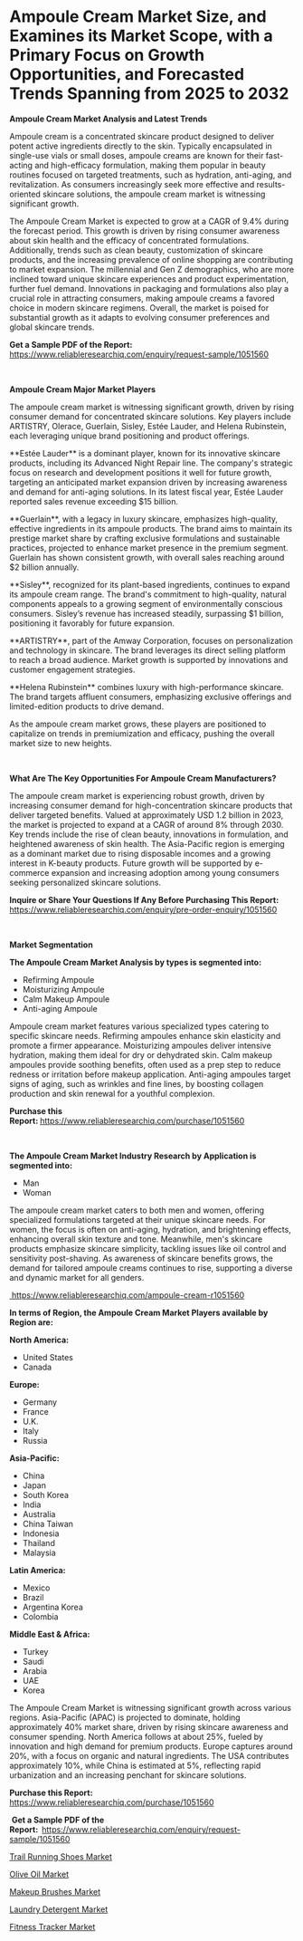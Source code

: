 <p><h1>Ampoule Cream Market Size, and Examines its Market Scope, with a Primary Focus on Growth Opportunities, and Forecasted Trends Spanning from 2025 to 2032</h1></p><p><strong>Ampoule Cream Market Analysis and Latest Trends</strong></p>
<p><p>Ampoule cream is a concentrated skincare product designed to deliver potent active ingredients directly to the skin. Typically encapsulated in single-use vials or small doses, ampoule creams are known for their fast-acting and high-efficacy formulation, making them popular in beauty routines focused on targeted treatments, such as hydration, anti-aging, and revitalization. As consumers increasingly seek more effective and results-oriented skincare solutions, the ampoule cream market is witnessing significant growth.</p><p>The Ampoule Cream Market is expected to grow at a CAGR of 9.4% during the forecast period. This growth is driven by rising consumer awareness about skin health and the efficacy of concentrated formulations. Additionally, trends such as clean beauty, customization of skincare products, and the increasing prevalence of online shopping are contributing to market expansion. The millennial and Gen Z demographics, who are more inclined toward unique skincare experiences and product experimentation, further fuel demand. Innovations in packaging and formulations also play a crucial role in attracting consumers, making ampoule creams a favored choice in modern skincare regimens. Overall, the market is poised for substantial growth as it adapts to evolving consumer preferences and global skincare trends.</p></p>
<p><strong>Get a Sample PDF of the Report:&nbsp;</strong> <a href="https://www.reliableresearchiq.com/enquiry/request-sample/1051560?utm_campaign=1140&utm_medium=2&utm_source=Github&utm_content=ia&utm_term=05042025&utm_id=ampoule-cream">https://www.reliableresearchiq.com/enquiry/request-sample/1051560</a></p>
<p>&nbsp;</p>
<p><strong>Ampoule Cream Major Market Players</strong></p>
<p><p>The ampoule cream market is witnessing significant growth, driven by rising consumer demand for concentrated skincare solutions. Key players include ARTISTRY, Olerace, Guerlain, Sisley, Estée Lauder, and Helena Rubinstein, each leveraging unique brand positioning and product offerings.</p><p>**Estée Lauder** is a dominant player, known for its innovative skincare products, including its Advanced Night Repair line. The company's strategic focus on research and development positions it well for future growth, targeting an anticipated market expansion driven by increasing awareness and demand for anti-aging solutions. In its latest fiscal year, Estée Lauder reported sales revenue exceeding $15 billion.</p><p>**Guerlain**, with a legacy in luxury skincare, emphasizes high-quality, effective ingredients in its ampoule products. The brand aims to maintain its prestige market share by crafting exclusive formulations and sustainable practices, projected to enhance market presence in the premium segment. Guerlain has shown consistent growth, with overall sales reaching around $2 billion annually.</p><p>**Sisley**, recognized for its plant-based ingredients, continues to expand its ampoule cream range. The brand's commitment to high-quality, natural components appeals to a growing segment of environmentally conscious consumers. Sisley’s revenue has increased steadily, surpassing $1 billion, positioning it favorably for future expansion.</p><p>**ARTISTRY**, part of the Amway Corporation, focuses on personalization and technology in skincare. The brand leverages its direct selling platform to reach a broad audience. Market growth is supported by innovations and customer engagement strategies.</p><p>**Helena Rubinstein** combines luxury with high-performance skincare. The brand targets affluent consumers, emphasizing exclusive offerings and limited-edition products to drive demand.</p><p>As the ampoule cream market grows, these players are positioned to capitalize on trends in premiumization and efficacy, pushing the overall market size to new heights.</p></p>
<p>&nbsp;</p>
<p><strong>What Are The Key Opportunities For Ampoule Cream Manufacturers?</strong></p>
<p><p>The ampoule cream market is experiencing robust growth, driven by increasing consumer demand for high-concentration skincare products that deliver targeted benefits. Valued at approximately USD 1.2 billion in 2023, the market is projected to expand at a CAGR of around 8% through 2030. Key trends include the rise of clean beauty, innovations in formulation, and heightened awareness of skin health. The Asia-Pacific region is emerging as a dominant market due to rising disposable incomes and a growing interest in K-beauty products. Future growth will be supported by e-commerce expansion and increasing adoption among young consumers seeking personalized skincare solutions.</p></p>
<p><strong>Inquire or Share Your Questions If Any Before Purchasing This Report:</strong> <a href="https://www.reliableresearchiq.com/enquiry/pre-order-enquiry/1051560?utm_campaign=1140&utm_medium=2&utm_source=Github&utm_content=ia&utm_term=05042025&utm_id=ampoule-cream">https://www.reliableresearchiq.com/enquiry/pre-order-enquiry/1051560</a></p>
<p>&nbsp;</p>
<p><strong>Market Segmentation</strong></p>
<p><strong>The Ampoule Cream Market Analysis by types is segmented into:</strong></p>
<p><ul><li>Refirming Ampoule</li><li>Moisturizing Ampoule</li><li>Calm Makeup Ampoule</li><li>Anti-aging Ampoule</li></ul></p>
<p><p>Ampoule cream market features various specialized types catering to specific skincare needs. Refirming ampoules enhance skin elasticity and promote a firmer appearance. Moisturizing ampoules deliver intensive hydration, making them ideal for dry or dehydrated skin. Calm makeup ampoules provide soothing benefits, often used as a prep step to reduce redness or irritation before makeup application. Anti-aging ampoules target signs of aging, such as wrinkles and fine lines, by boosting collagen production and skin renewal for a youthful complexion.</p></p>
<p><strong>Purchase this Report:&nbsp;</strong><a href="https://www.reliableresearchiq.com/purchase/1051560?utm_campaign=1140&utm_medium=2&utm_source=Github&utm_content=ia&utm_term=05042025&utm_id=ampoule-cream">https://www.reliableresearchiq.com/purchase/1051560</a></p>
<p>&nbsp;</p>
<p><strong>The Ampoule Cream Market Industry Research by Application is segmented into:</strong></p>
<p><ul><li>Man</li><li>Woman</li></ul></p>
<p><p>The ampoule cream market caters to both men and women, offering specialized formulations targeted at their unique skincare needs. For women, the focus is often on anti-aging, hydration, and brightening effects, enhancing overall skin texture and tone. Meanwhile, men's skincare products emphasize skincare simplicity, tackling issues like oil control and sensitivity post-shaving. As awareness of skincare benefits grows, the demand for tailored ampoule creams continues to rise, supporting a diverse and dynamic market for all genders.</p></p>
<p><a href="https://www.reliableresearchiq.com/ampoule-cream-r1051560?utm_campaign=1140&utm_medium=2&utm_source=Github&utm_content=ia&utm_term=05042025&utm_id=ampoule-cream">&nbsp;https://www.reliableresearchiq.com/ampoule-cream-r1051560</a></p>
<p><strong>In terms of Region, the Ampoule Cream Market Players available by Region are:</strong></p>
<p>
    <p> <strong> North America: </strong>
        <ul>
            <li>United States</li>
            <li>Canada</li>
        </ul>
        </p> 
    <p> <strong> Europe: </strong>
        <ul>
            <li>Germany</li>
            <li>France</li>
            <li>U.K.</li>
            <li>Italy</li>
            <li>Russia</li>
        </ul>
        </p> 
    <p> <strong> Asia-Pacific: </strong>
        <ul>
            <li>China</li>
            <li>Japan</li>
            <li>South Korea</li>
            <li>India</li>
            <li>Australia</li>
            <li>China Taiwan</li>
            <li>Indonesia</li>
            <li>Thailand</li>
            <li>Malaysia</li>
        </ul>
        </p> 
    <p> <strong> Latin America: </strong>
        <ul>
            <li>Mexico</li>
            <li>Brazil</li>
            <li>Argentina Korea</li>
            <li>Colombia</li>
        </ul>
        </p> 
    <p> <strong> Middle East & Africa: </strong>
        <ul>
            <li>Turkey</li>
            <li>Saudi</li>
            <li>Arabia</li>
            <li>UAE</li>
            <li>Korea</li>
        </ul>
    </p>
    </p>
<p><p>The Ampoule Cream Market is witnessing significant growth across various regions. Asia-Pacific (APAC) is projected to dominate, holding approximately 40% market share, driven by rising skincare awareness and consumer spending. North America follows at about 25%, fueled by innovation and high demand for premium products. Europe captures around 20%, with a focus on organic and natural ingredients. The USA contributes approximately 10%, while China is estimated at 5%, reflecting rapid urbanization and an increasing penchant for skincare solutions.</p></p>
<p><strong>Purchase this Report: </strong><a href="https://www.reliableresearchiq.com/purchase/1051560?utm_campaign=1140&utm_medium=2&utm_source=Github&utm_content=ia&utm_term=05042025&utm_id=ampoule-cream">https://www.reliableresearchiq.com/purchase/1051560</a></p>
<p>&nbsp;<strong>Get a Sample PDF of the Report:&nbsp;&nbsp;</strong><a href="https://www.reliableresearchiq.com/enquiry/request-sample/1051560?utm_campaign=1140&utm_medium=2&utm_source=Github&utm_content=ia&utm_term=05042025&utm_id=ampoule-cream">https://www.reliableresearchiq.com/enquiry/request-sample/1051560</a></p>
<p><strong></strong></p>
<p><p><a href="https://github.com/toghojbeinta/Market-Research-Report-List-1/blob/main/trail-running-shoes-market.md?utm_campaign=1140&utm_medium=2&utm_source=Github&utm_content=ia&utm_term=05042025&utm_id=ampoule-cream">Trail Running Shoes Market</a></p><p><a href="https://github.com/kluviabolofo/Market-Research-Report-List-1/blob/main/olive-oil-market.md?utm_campaign=1140&utm_medium=2&utm_source=Github&utm_content=ia&utm_term=05042025&utm_id=ampoule-cream">Olive Oil Market</a></p><p><a href="https://github.com/jaspartatin/Market-Research-Report-List-1/blob/main/makeup-brushes-market.md?utm_campaign=1140&utm_medium=2&utm_source=Github&utm_content=ia&utm_term=05042025&utm_id=ampoule-cream">Makeup Brushes Market</a></p><p><a href="https://github.com/alefermeivys/Market-Research-Report-List-1/blob/main/laundry-detergent-market.md?utm_campaign=1140&utm_medium=2&utm_source=Github&utm_content=ia&utm_term=05042025&utm_id=ampoule-cream">Laundry Detergent Market</a></p><p><a href="https://github.com/spehnluenaru/Market-Research-Report-List-1/blob/main/fitness-tracker-market.md?utm_campaign=1140&utm_medium=2&utm_source=Github&utm_content=ia&utm_term=05042025&utm_id=ampoule-cream">Fitness Tracker Market</a></p></p>